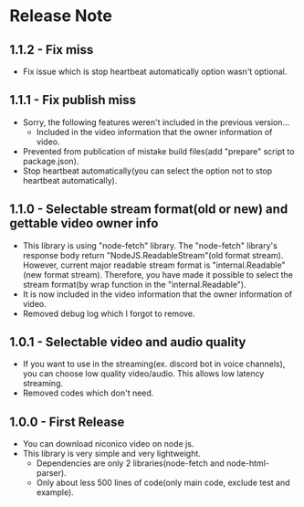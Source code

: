 # Release Note

## 1.1.2 - Fix miss
  -  Fix issue which is stop heartbeat automatically option wasn't optional.

## 1.1.1 - Fix publish miss
  - Sorry, the following features weren't included in the previous version...
    - Included in the video information that the owner information of video.
  - Prevented from publication of mistake build files(add "prepare" script to package.json).
  - Stop heartbeat automatically(you can select the option not to stop heartbeat automatically).

## 1.1.0 - Selectable stream format(old or new) and gettable video owner info
  - This library is using "node-fetch" library.
    The "node-fetch" library's response body return "NodeJS.ReadableStream"(old format stream).
    However, current major readable stream format is "internal.Readable"(new format stream).
    Therefore, you have made it possible to select the stream format(by wrap function in the "internal.Readable").
  - It is now included in the video information that the owner information of video.
  - Removed debug log which I forgot to remove.

## 1.0.1 - Selectable video and audio quality
  - If you want to use in the streaming(ex. discord bot in voice channels),
    you can choose low quality video/audio. This allows low latency streaming.
  - Removed codes which don't need.

## 1.0.0 - First Release
  - You can download niconico video on node js.
  - This library is very simple and very lightweight.
    - Dependencies are only 2 libraries(node-fetch and node-html-parser).
    - Only about less 500 lines of code(only main code, exclude test and example).
